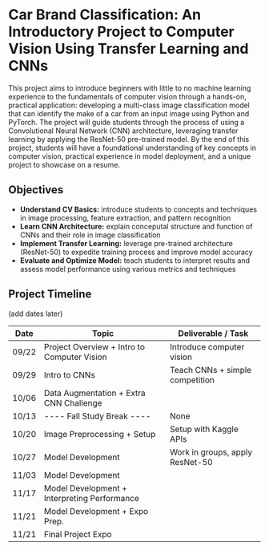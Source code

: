 # Car Brand Classification: An Introductory Project to Computer Vision Using Transfer Learning and CNNs

This project aims to introduce beginners with little to no machine learning experience to the fundamentals of computer vision through a hands-on, practical application: developing a multi-class image classification model that can identify the make of a car from an input image using Python and PyTorch. The project will guide students through the process of using a Convolutional Neural Network (CNN) architecture, leveraging transfer learning by applying the ResNet-50 pre-trained model. By the end of this project, students will have a foundational understanding of key concepts in computer vision, practical experience in model deployment, and a unique project to showcase on a resume. 

## Objectives

- **Understand CV Basics:** introduce students to concepts and techniques in image processing, feature extraction, and pattern recognition
- **Learn CNN Architecture:** explain conceputal structure and function of CNNs and their role in image classification
- **Implement Transfer Learning:** leverage pre-trained architecture (ResNet-50) to expedite training process and improve model accuracy
- **Evaluate and Optimize Model:** teach students to interpret results and assess model performance using various metrics and techniques

## Project Timeline

(add dates later)

| Date | Topic | Deliverable / Task |
| ---- | ----- | ----------- |
| 09/22 | Project Overview + Intro to Computer Vision | Introduce computer vision |
| 09/29 | Intro to CNNs | Teach CNNs + simple competition | 
| 10/06 | Data Augmentation + Extra CNN Challenge |  |
| 10/13 | ---- Fall Study Break ---- | None |
| 10/20 | Image Preprocessing + Setup | Setup with Kaggle APIs |
| 10/27 | Model Development | Work in groups, apply ResNet-50 |
| 11/03 | Model Development ||
| 11/17 | Model Development + Interpreting Performance ||
| 11/21 | Model Development + Expo Prep. ||
| 11/21 | Final Project Expo | |
